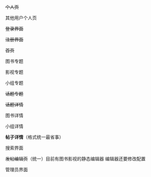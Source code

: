 ~~个人页~~



其他用户个人页



~~登录界面~~



~~注册界面~~



~~首页~~



图书专题



影视专题



小组专题



~~话题专题~~



~~话题详情~~



图书详情



小组详情



**帖子详情**（格式统一最省事）



搜索界面



~~发帖编辑页~~（统一）目前有图书影视的静态编辑器
编辑器还要修改配置


管理员界面